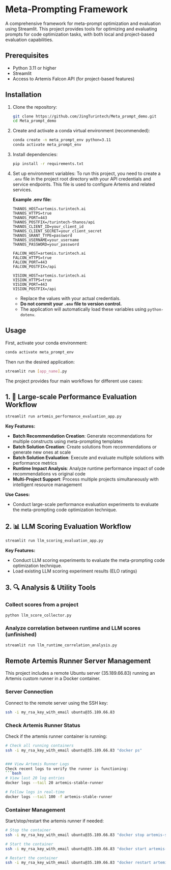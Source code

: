 # Meta-Prompting Framework

A comprehensive framework for meta-prompt optimization and evaluation using Streamlit. This project provides tools for optimizing and evaluating prompts for code optimization tasks, with both local and project-based evaluation capabilities.

## Prerequisites

- Python 3.11 or higher
- Streamlit
- Access to Artemis Falcon API (for project-based features)

## Installation

1. Clone the repository:
   ```bash
   git clone https://github.com/JingTurintech/Meta_prompt_demo.git
   cd Meta_prompt_demo
   ```

2. Create and activate a conda virtual environment (recommended):
   ```bash
   conda create -n meta_prompt_env python=3.11
   conda activate meta_prompt_env
   ```

3. Install dependencies:
   ```bash
   pip install -r requirements.txt
   ```

4. Set up environment variables:
    To run this project, you need to create a `.env` file in the project root directory with your API credentials and service endpoints. This file is used to configure Artemis and related services.

    **Example .env file:**
    ```
    THANOS_HOST=artemis.turintech.ai
    THANOS_HTTPS=true
    THANOS_PORT=443
    THANOS_POSTFIX=/turintech-thanos/api
    THANOS_CLIENT_ID=your_client_id
    THANOS_CLIENT_SECRET=your_client_secret
    THANOS_GRANT_TYPE=password
    THANOS_USERNAME=your_username
    THANOS_PASSWORD=your_password

    FALCON_HOST=artemis.turintech.ai
    FALCON_HTTPS=true
    FALCON_PORT=443
    FALCON_POSTFIX=/api

    VISION_HOST=artemis.turintech.ai
    VISION_HTTPS=true
    VISION_PORT=443
    VISION_POSTFIX=/api
    ```

    - Replace the values with your actual credentials.
    - **Do not commit your `.env` file to version control.**
    - The application will automatically load these variables using `python-dotenv`.

## Usage

First, activate your conda environment:
```bash
conda activate meta_prompt_env
```

Then run the desired application:
```bash
streamlit run [app_name].py
```

The project provides four main workflows for different use cases:

## 1. 🚀 Large-scale Performance Evaluation Workflow

```bash
streamlit run artemis_performance_evaluation_app.py
```

**Key Features:**
- **Batch Recommendation Creation**: Generate recommendations for multiple constructs using meta-prompting templates
- **Batch Solution Creation**: Create solutions from recommendations or generate new ones at scale
- **Batch Solution Evaluation**: Execute and evaluate multiple solutions with performance metrics
- **Runtime Impact Analysis**: Analyze runtime performance impact of code recommendations vs original code
- **Multi-Project Support**: Process multiple projects simultaneously with intelligent resource management

**Use Cases:**
- Conduct large-scale performance evaluation experiments to evaluate the meta-prompting code optimization technique.

## 2. 📊 LLM Scoring Evaluation Workflow

```bash
streamlit run llm_scoring_evaluation_app.py
```

**Key Features:**
- Conduct LLM scoring experiments to evaluate the meta-prompting code optimization technique.
- Load existing LLM scoring experiment results (ELO ratings)


## 3. 🔍 Analysis & Utility Tools

### Collect scores from a project
```bash
python llm_score_collector.py
```

### Analyze correlation between runtime and LLM scores (unfinished)
```bash
streamlit run llm_runtime_correlation_analysis.py
```




## Remote Artemis Runner Server Management

This project includes a remote Ubuntu server (35.189.66.83) running an Artemis custom runner in a Docker container.

### Server Connection
Connect to the remote server using the SSH key:
```bash
ssh -i my_rsa_key_with_email ubuntu@35.189.66.83
```

### Check Artemis Runner Status
Check if the artemis runner container is running:
```bash
# Check all running containers
ssh -i my_rsa_key_with_email ubuntu@35.189.66.83 "docker ps"


### View Artemis Runner Logs
Check recent logs to verify the runner is functioning:
```bash
# View last 20 log entries
docker logs --tail 20 artemis-stable-runner

# Follow logs in real-time
docker logs --tail 100 -f artemis-stable-runner
```

### Container Management
Start/stop/restart the artemis runner if needed:
```bash
# Stop the container
ssh -i my_rsa_key_with_email ubuntu@35.189.66.83 "docker stop artemis-stable-runner"

# Start the container
ssh -i my_rsa_key_with_email ubuntu@35.189.66.83 "docker start artemis-stable-runner"

# Restart the container
ssh -i my_rsa_key_with_email ubuntu@35.189.66.83 "docker restart artemis-stable-runner"
```